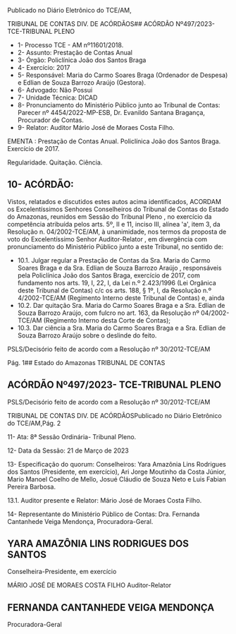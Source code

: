Publicado  no  Diário  Eletrônico do TCE/AM,

TRIBUNAL DE CONTAS DIV. DE ACÓRDÃOS## ACÓRDÃO Nº497/2023- TCE-TRIBUNAL PLENO

- 1- Processo TCE - AM nº11601/2018.
- 2- Assunto: Prestação de Contas Anual
- 3- Órgão: Policlínica João dos Santos Braga
- 4- Exercício: 2017
- 5- Responsável: Maria  do  Carmo  Soares  Braga  (Ordenador  de  Despesa)  e  Edlian  de Souza Barrozo Araújo (Gestora).
- 6- Advogado: Não Possui
- 7- Unidade Técnica: DICAD
- 8- Pronunciamento  do  Ministério  Público  junto  ao  Tribunal  de  Contas: Parecer  nº 4454/2022-MP-ESB, Dr. Evanildo Santana Bragança, Procurador de Contas.
- 9- Relator: Auditor Mário José de Moraes Costa Filho.

EMENTA :  Prestação  de  Contas  Anual.  Policlínica João dos Santos Braga. Exercício de 2017.

Regularidade. Quitação. Ciência.

## 10-  ACÓRDÃO:

Vistos, relatados e discutidos estes autos acima identificados, ACORDAM os Excelentíssimos Senhores Conselheiros do Tribunal de Contas do Estado do Amazonas, reunidos em Sessão do Tribunal Pleno , no exercício da competência atribuída pelos arts. 5º, II e 11, inciso III, alínea 'a', item 3, da Resolução n. 04/2002-TCE/AM, à unanimidade, nos termos da proposta de voto do Excelentíssimo Senhor Auditor-Relator , em divergência com pronunciamento do Ministério Público junto a este Tribunal, no sentido de:

- 10.1. Julgar  regular a  Prestação  de  Contas  da Sra.  Maria  do  Carmo Soares Braga e da Sra. Edlian de Souza Barrozo Araújo , responsáveis pela Policlínica  João  dos  Santos  Braga,  exercício  de 2017, com fundamento nos arts. 19, I, 22, I, da Lei n.º 2.423/1996 (Lei Orgânica  deste  Tribunal  de  Contas)  c/c  os  arts.  188,  §  1º,  I,  da Resolução  n.º  4/2002-TCE/AM  (Regimento  Interno  deste  Tribunal  de Contas) e, ainda
- 10.2. Dar quitação Sra. Maria do Carmo Soares Braga e a Sra. Edlian de Souza  Barrozo  Araújo, com  fulcro  no  art.  163,  da  Resolução  nº 04/2002-TCE/AM (Regimento Interno desta Corte de Contas);
- 10.3. Dar ciência a Sra. Maria do Carmo Soares Braga e a Sra. Edlian de Souza Barrozo Araújo sobre o deslinde do feito.

PSLS/Decisório feito de acordo com a Resolução nº 30/2012-TCE/AM

Pág. 1## Estado do Amazonas TRIBUNAL DE CONTAS

## ACÓRDÃO Nº497/2023- TCE-TRIBUNAL PLENO

PSLS/Decisório feito de acordo com a Resolução nº 30/2012-TCE/AM

TRIBUNAL DE CONTAS DIV. DE ACÓRDÃOSPublicado  no  Diário  Eletrônico do TCE/AM,Pág. 2

11-  Ata: 8ª Sessão Ordinária- Tribunal Pleno.

12-  Data da Sessão: 21 de Março de 2023

13-  Especificação  do  quorum: Conselheiros:  Yara  Amazônia  Lins  Rodrigues  dos Santos (Presidente, em exercício), Ari Jorge Moutinho da Costa Júnior, Mario Manoel Coelho de Mello, Josué Cláudio de Souza Neto e Luis Fabian Pereira Barbosa.

13.1. Auditor presente e Relator: Mário José de Moraes Costa Filho.

14-  Representante do Ministério Público de Contas: Dra. Fernanda Cantanhede Veiga Mendonça, Procuradora-Geral.

## YARA AMAZÔNIA LINS RODRIGUES DOS SANTOS

Conselheira-Presidente, em exercício

MÁRIO JOSÉ DE MORAES COSTA FILHO Auditor-Relator

## FERNANDA CANTANHEDE VEIGA MENDONÇA

Procuradora-Geral